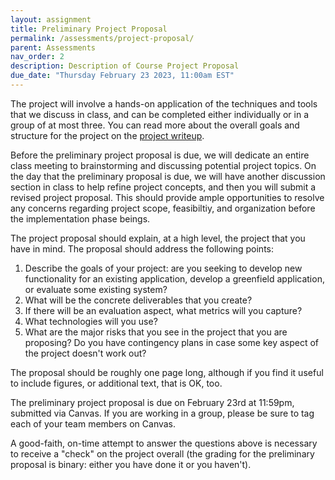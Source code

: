 ```yaml
---
layout: assignment
title: Preliminary Project Proposal
permalink: /assessments/project-proposal/
parent: Assessments
nav_order: 2
description: Description of Course Project Proposal
due_date: "Thursday February 23 2023, 11:00am EST"
---
```


The project will involve a hands-on application of the techniques and tools that we discuss in class, and can be completed either individually or in a group of at most three.  You can read more about the overall goals and structure for the project on the [project writeup]({{site.baseurl}}/assessments/project).

Before the preliminary project proposal is due, we will dedicate an entire class meeting to brainstorming and discussing potential project topics. On the day that the preliminary proposal is due, we will have another discussion section in class to help refine project concepts, and then you will submit a revised project proposal. This should provide ample opportunities to resolve any concerns regarding project scope, feasibiltiy, and organization before the implementation phase beings.

The project proposal should explain, at a high level, the project that you have in mind. The proposal should address the following points:
1. Describe the goals of your project: are you seeking to develop new functionality for an existing application, develop a greenfield application, or evaluate some existing system?
2. What will be the concrete deliverables that you create?
3. If there will be an evaluation aspect, what metrics will you capture? 
4. What technologies will you use?
5. What are the major risks that you see in the project that you are proposing? Do you have contingency plans in case some key aspect of the project doesn't work out?

The proposal should be roughly one page long, although if you find it useful to include figures, or additional text, that is OK, too.

The preliminary project proposal is due on February 23rd at 11:59pm, submitted via Canvas. If you are working in a group, please be sure to tag each of your team members on Canvas.

A good-faith, on-time attempt to answer the questions above is necessary to receive a "check" on the project overall (the grading for the preliminary proposal is binary: either you have done it or you haven't).